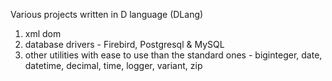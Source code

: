 Various projects written in D language (DLang)
1. xml dom
2. database drivers - Firebird, Postgresql & MySQL
3. other utilities with ease to use than the standard ones - biginteger, date, datetime, decimal, time, logger, variant, zip
